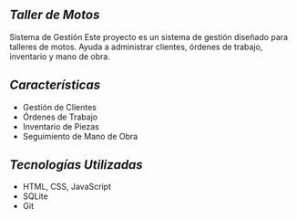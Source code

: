 ## *Taller de Motos*

 
 Sistema de Gestión Este proyecto es un sistema de gestión diseñado para talleres de motos. Ayuda a administrar clientes, órdenes de trabajo, inventario y mano de obra. 

## *Características*

  - Gestión de Clientes
  - Órdenes de Trabajo 
  - Inventario de Piezas
  - Seguimiento de Mano de Obra 

## *Tecnologías Utilizadas*  

 - HTML, CSS, JavaScript
  - SQLite 
 - Git